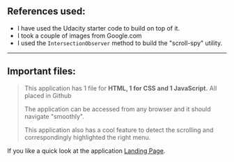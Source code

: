 ## References used:  
* I have used the Udacity starter code to build on top of it.  
* I took a couple of images from Google.com  
* I used the `IntersectionObserver` method to build the "scroll-spy" utility.  
---
## Important files:  
> This application has 1 file for __HTML, 1 for CSS and 1 JavaScript.__ All placed in Github  
>
> The application can be accessed from any browser and it should navigate "smoothly".  
>
> This application also has a cool feature to detect the scrolling and correspondingly highlighted the right menu.  

If you like a quick look at the application [Landing Page](file:///C:/Users/shyamvr/OneDrive/Documents/GitHub/LandingPage/index.html).